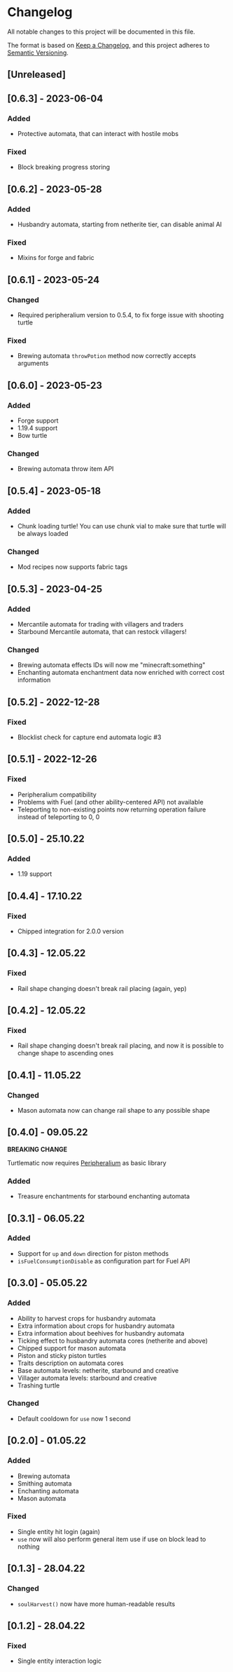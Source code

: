 # Changelog
All notable changes to this project will be documented in this file.

The format is based on [Keep a Changelog](https://keepachangelog.com/en/1.0.0/),
and this project adheres to [Semantic Versioning](https://semver.org/spec/v2.0.0.html).

## [Unreleased]

## [0.6.3] - 2023-06-04

### Added

- Protective automata, that can interact with hostile mobs

### Fixed

- Block breaking progress storing

## [0.6.2] - 2023-05-28

### Added

- Husbandry automata, starting from netherite tier, can disable animal AI

### Fixed

- Mixins for forge and fabric

## [0.6.1] - 2023-05-24

### Changed

- Required peripheralium version to 0.5.4, to fix forge issue with shooting turtle

### Fixed

- Brewing automata `throwPotion` method now correctly accepts arguments

## [0.6.0] - 2023-05-23

### Added

- Forge support
- 1.19.4 support
- Bow turtle

### Changed

- Brewing automata throw item API

## [0.5.4] - 2023-05-18

### Added

- Chunk loading turtle! You can use chunk vial to make sure that turtle will be always loaded

### Changed

- Mod recipes now supports fabric tags

## [0.5.3] - 2023-04-25

### Added
- Mercantile automata for trading with villagers and traders
- Starbound Mercantile automata, that can restock villagers!

### Changed

- Brewing automata effects IDs will now me "minecraft:something"
- Enchanting automata enchantment data now enriched with correct cost information

## [0.5.2] - 2022-12-28
### Fixed
- Blocklist check for capture end automata logic #3

## [0.5.1] - 2022-12-26
### Fixed
- Peripheralium compatibility
- Problems with Fuel (and other ability-centered API) not available
- Teleporting to non-existing points now returning operation failure instead of teleporting to 0, 0

## [0.5.0] - 25.10.22
### Added
- 1.19 support

## [0.4.4] - 17.10.22
### Fixed
- Chipped integration for 2.0.0 version

## [0.4.3] - 12.05.22
### Fixed
- Rail shape changing doesn't break rail placing (again, yep)

## [0.4.2] - 12.05.22
### Fixed
- Rail shape changing doesn't break rail placing, and now it is possible to change shape to ascending ones

## [0.4.1] - 11.05.22
### Changed
- Mason automata now can change rail shape to any possible shape

## [0.4.0] - 09.05.22

**BREAKING CHANGE**

Turtlematic now requires [Peripheralium](https://www.curseforge.com/minecraft/mc-mods/peripheralium/) as basic library
### Added
- Treasure enchantments for starbound enchanting automata

## [0.3.1] - 06.05.22
### Added
- Support for `up` and `down` direction for piston methods
- `isFuelConsumptionDisable` as configuration part for Fuel API

## [0.3.0] - 05.05.22
### Added
- Ability to harvest crops for husbandry automata
- Extra information about crops for husbandry automata
- Extra information about beehives for husbandry automata
- Ticking effect to husbandry automata cores (netherite and above)
- Chipped support for mason automata
- Piston and sticky piston turtles
- Traits description on automata cores
- Base automata levels: netherite, starbound and creative
- Villager automata levels: starbound and creative
- Trashing turtle

### Changed
- Default cooldown for `use` now 1 second

## [0.2.0] - 01.05.22
### Added
- Brewing automata
- Smithing automata
- Enchanting automata
- Mason automata

### Fixed
- Single entity hit login (again)
- `use` now will also perform general item use if use on block lead to nothing

## [0.1.3] - 28.04.22
### Changed
- `soulHarvest()` now have more human-readable results

## [0.1.2] - 28.04.22
### Fixed
- Single entity interaction logic